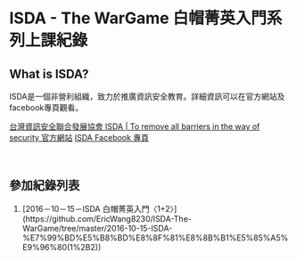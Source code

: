 # ISDA - The WarGame 白帽菁英入門系列上課紀錄

## What is ISDA? 
ISDA是一個非營利組織，致力於推廣資訊安全教育。詳細資訊可以在官方網站及facebook專頁觀看。

[台灣資訊安全聯合發展協會 ISDA | To remove all barriers in the way of security 官方網站](http://www.isda.org.tw/)
[ISDA Facebook 專頁](https://www.facebook.com/ISDA.tw/)

<br>

## 參加紀錄列表
<ol>
  <li>[2016－10－15－ISDA 白帽菁英入門〈1+2〉](https://github.com/EricWang8230/ISDA-The-WarGame/tree/master/2016-10-15-ISDA-%E7%99%BD%E5%B8%BD%E8%8F%81%E8%8B%B1%E5%85%A5%E9%96%80(1%2B2))</li>
</ol>
